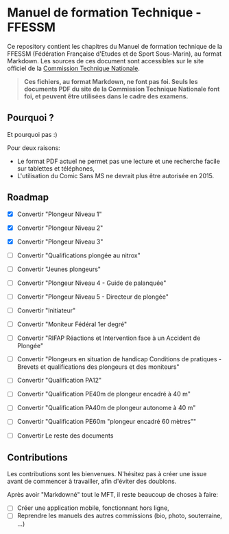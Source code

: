 # Manuel de formation Technique - FFESSM

Ce repository contient les chapitres du Manuel de formation technique de la FFESSM (Fédération Française d'Etudes et de Sport Sous-Marin), au format Markdown. Les sources de ces document sont accessibles sur le site officiel de la [Commission Technique Nationale](http://www.ffessm.fr/pages_manuel.asp).

> **Ces fichiers, au format Markdown, ne font pas foi. Seuls les documents PDF du site de la Commission Technique Nationale font foi, et peuvent être utilisées dans le cadre des examens.**

## Pourquoi ?

Et pourquoi pas :)

Pour deux raisons: 
- Le format PDF actuel ne permet pas une lecture et une recherche facile sur tablettes et téléphones,
- L'utilisation du Comic Sans MS ne devrait plus être autorisée en 2015.

## Roadmap

- [x] Convertir "Plongeur Niveau 1"
- [x] Convertir "Plongeur Niveau 2"
- [x] Convertir "Plongeur Niveau 3"
- [ ] Convertir "Qualifications plongée au nitrox"
- [ ] Convertir "Jeunes plongeurs"
- [ ] Convertir "Plongeur Niveau 4 - Guide de palanquée"
- [ ] Convertir "Plongeur Niveau 5 - Directeur de plongée"
- [ ] Convertir "Initiateur"
- [ ] Convertir "Moniteur Fédéral 1er degré"

- [ ] Convertir "RIFAP Réactions et Intervention face à un Accident de Plongée"
- [ ] Convertir "Plongeurs en situation de handicap Conditions de pratiques - Brevets et qualifications des plongeurs et des moniteurs"
- [ ] Convertir "Qualification PA12"
- [ ] Convertir "Qualification PE40m de plongeur encadré à 40 m"
- [ ] Convertir "Qualification PA40m de plongeur autonome à 40 m"
- [ ] Convertir "Qualification PE60m "plongeur encadré 60 mètres""
- [ ] Convertir Le reste des documents


## Contributions

Les contributions sont les bienvenues. N'hésitez pas à créer une issue avant de commencer à travailler, afin d'éviter des doublons.

Après avoir "Markdowné" tout le MFT, il reste beaucoup de choses à faire: 

- [ ] Créer une application mobile, fonctionnant hors ligne,
- [ ] Reprendre les manuels des autres commissions (bio, photo, souterraine, ...)
